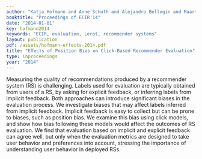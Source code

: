 ```yaml
---
author: "Katja Hofmann and Anne Schuth and Alejandro Bellogin and Maarten de Rijke"
booktitle: "Proceedings of ECIR'14"
date: "2014-01-01"
key: hofmann2014
keywords: "ECIR, evaluation, Lerot, recommender systems"
layout: publication
pdf: /assets/hofmann-effects-2014.pdf
title: "Eﬀects of Position Bias on Click-Based Recommender Evaluation"
type: inproceedings
year: "2014"
---
```


Measuring the quality of recommendations produced by a recommender system (RS) is challenging. Labels used for
evaluation are typically obtained from users of a RS, by asking for explicit feedback, or inferring labels from implicit
feedback. Both approaches can introduce significant biases in the evaluation process. We investigate biases that may
affect labels inferred from implicit feedback. Implicit feedback is easy to collect but can be prone to biases, such as
position bias. We examine this bias using click models, and show how bias following these models would affect the
outcomes of RS evaluation. We find that evaluation based on implicit and explicit feedback can agree well, but only when
the evaluation metrics are designed to take user behavior and preferences into account, stressing the importance of
understanding user behavior in deployed RSs.

